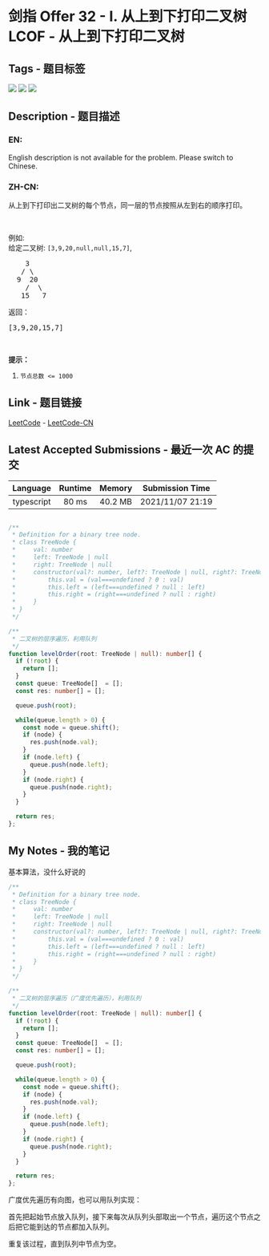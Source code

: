 
# 剑指 Offer 32 - I. 从上到下打印二叉树 LCOF - 从上到下打印二叉树

## Tags - 题目标签

 <img src="https://img.shields.io/badge/Tree-树-blue.svg">   <img src="https://img.shields.io/badge/Breadth First Search-广度优先搜索-blue.svg">   <img src="https://img.shields.io/badge/Binary Tree-二叉树-blue.svg">  


## Description - 题目描述

### EN:
English description is not available for the problem. Please switch to Chinese.

### ZH-CN:
<p>从上到下打印出二叉树的每个节点，同一层的节点按照从左到右的顺序打印。</p>

<p>&nbsp;</p>

<p>例如:<br>
给定二叉树:&nbsp;<code>[3,9,20,null,null,15,7]</code>,</p>

<pre>    3
   / \
  9  20
    /  \
   15   7
</pre>

<p>返回：</p>

<pre>[3,9,20,15,7]
</pre>

<p>&nbsp;</p>

<p><strong>提示：</strong></p>

<ol>
	<li><code>节点总数 &lt;= 1000</code></li>
</ol>



## Link - 题目链接

[LeetCode](https://leetcode.com/problems/cong-shang-dao-xia-da-yin-er-cha-shu-lcof/description/)  -  [LeetCode-CN](https://leetcode.cn/problems/cong-shang-dao-xia-da-yin-er-cha-shu-lcof/description/)
## Latest Accepted Submissions - 最近一次 AC 的提交


| Language | Runtime | Memory | Submission Time |
|:---:|:---:|:---:|:---:|
| typescript  | 80 ms | 40.2 MB | 2021/11/07 21:19 |

```typescript

/**
 * Definition for a binary tree node.
 * class TreeNode {
 *     val: number
 *     left: TreeNode | null
 *     right: TreeNode | null
 *     constructor(val?: number, left?: TreeNode | null, right?: TreeNode | null) {
 *         this.val = (val===undefined ? 0 : val)
 *         this.left = (left===undefined ? null : left)
 *         this.right = (right===undefined ? null : right)
 *     }
 * }
 */

/**
 * 二叉树的层序遍历，利用队列
 */
function levelOrder(root: TreeNode | null): number[] {
  if (!root) {
    return [];
  }
  const queue: TreeNode[]  = [];
  const res: number[] = [];

  queue.push(root);

  while(queue.length > 0) {
    const node = queue.shift();
    if (node) {
      res.push(node.val);
    }
    if (node.left) {
      queue.push(node.left);
    }
    if (node.right) {
      queue.push(node.right);
    }
  }

  return res;
};

```
## My Notes - 我的笔记


基本算法，没什么好说的
```typescript
/**
 * Definition for a binary tree node.
 * class TreeNode {
 *     val: number
 *     left: TreeNode | null
 *     right: TreeNode | null
 *     constructor(val?: number, left?: TreeNode | null, right?: TreeNode | null) {
 *         this.val = (val===undefined ? 0 : val)
 *         this.left = (left===undefined ? null : left)
 *         this.right = (right===undefined ? null : right)
 *     }
 * }
 */

/**
 * 二叉树的层序遍历（广度优先遍历），利用队列
 */
function levelOrder(root: TreeNode | null): number[] {
  if (!root) {
    return [];
  }
  const queue: TreeNode[]  = [];
  const res: number[] = [];

  queue.push(root);

  while(queue.length > 0) {
    const node = queue.shift();
    if (node) {
      res.push(node.val);
    }
    if (node.left) {
      queue.push(node.left);
    }
    if (node.right) {
      queue.push(node.right);
    }
  }

  return res;
};
```
广度优先遍历有向图，也可以用队列实现：

首先把起始节点放入队列，接下来每次从队列头部取出一个节点，遍历这个节点之后把它能到达的节点都加入队列。

重复该过程，直到队列中节点为空。

